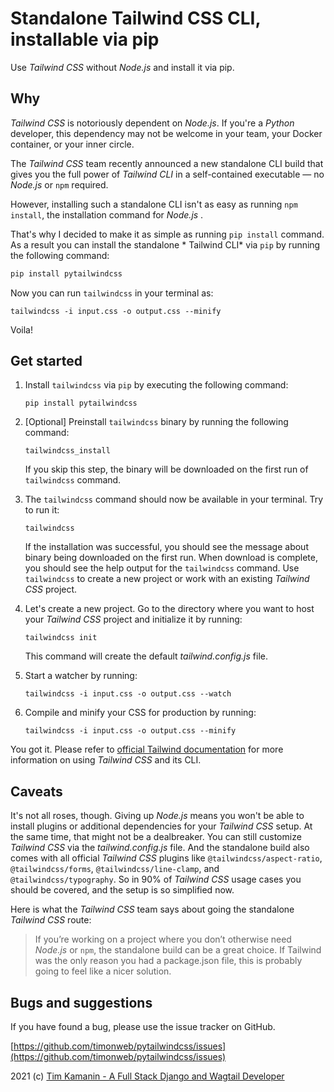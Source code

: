 # Standalone Tailwind CSS CLI, installable via pip

Use *Tailwind CSS* without *Node.js* and install it via pip.

## Why

*Tailwind CSS* is notoriously dependent on *Node.js*. If you're a *Python* developer, this dependency may not be welcome
in your team, your Docker container, or your inner circle.

The *Tailwind CSS* team recently announced a new standalone CLI build that gives you the full power of *Tailwind CLI* in
a self-contained executable — no *Node.js* or `npm` required.

However, installing such a standalone CLI isn't as easy as running `npm install`, the installation command for *Node.js*
.

That's why I decided to make it as simple as running `pip install` command. As a result you can install the standalone *
Tailwind CLI* via `pip` by running the following command:

```bash
pip install pytailwindcss
```

Now you can run `tailwindcss` in your terminal as:

```
tailwindcss -i input.css -o output.css --minify
```

Voila!

## Get started

1. Install `tailwindcss` via `pip` by executing the following command:

   ```
   pip install pytailwindcss
   ```
   
2. [Optional] Preinstall `tailwindcss` binary by running the following command:

   ```
   tailwindcss_install
   ```

   If you skip this step, the binary will be downloaded on the first run of `tailwindcss` command.

3. The `tailwindcss` command should now be available in your terminal. Try to run it:

   ```
   tailwindcss
   ```

   If the installation was successful, you should see the message about binary being downloaded on the first run. When download is complete, you should see the help output for the `tailwindcss` command. Use `tailwindcss`
   to create a new project or work with an existing *Tailwind CSS* project.

4. Let's create a new project. Go to the directory where you want to host your *Tailwind CSS* project and initialize it
   by running:

   ```
   tailwindcss init
   ```

   This command will create the default *tailwind.config.js* file.

5. Start a watcher by running:

   ```
   tailwindcss -i input.css -o output.css --watch
   ```

6. Compile and minify your CSS for production by running:

   ```
   tailwindcss -i input.css -o output.css --minify
   ```

You got it. Please refer to [official Tailwind documentation](https://tailwindcss.com/docs) for more information on
using *Tailwind CSS* and its CLI.

## Caveats

It's not all roses, though. Giving up *Node.js* means you won't be able to install plugins or additional dependencies for
your *Tailwind CSS* setup. At the same time, that might not be a dealbreaker. You can still customize *Tailwind CSS* via
the *tailwind.config.js* file. And the standalone build also comes with all official *Tailwind CSS* plugins
like `@tailwindcss/aspect-ratio`, `@tailwindcss/forms`, `@tailwindcss/line-clamp`, and `@tailwindcss/typography`. So in
90% of *Tailwind CSS* usage cases you should be covered, and the setup is so simplified now.

Here is what the *Tailwind CSS* team says about going the standalone *Tailwind CSS* route:
> If you’re working on a project where you don’t otherwise need *Node.js* or `npm`, the standalone build can be a great choice. If Tailwind was the only reason you had a package.json file, this is probably going to feel like a nicer solution.

## Bugs and suggestions

If you have found a bug, please use the issue tracker on GitHub.

[https://github.com/timonweb/pytailwindcss/issues](https://github.com/timonweb/pytailwindcss/issues)

2021 (c) [Tim Kamanin - A Full Stack Django and Wagtail Developer](https://timonweb.com)
